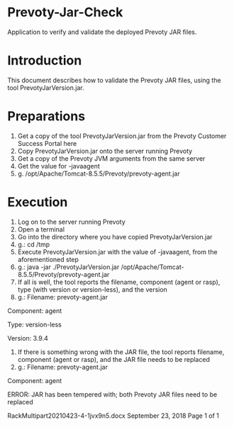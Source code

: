 # Prevoty-Jar-Check

Application to verify and validate the deployed Prevoty JAR files.

# Introduction

This document describes how to validate the Prevoty JAR files, using the tool PrevotyJarVersion.jar.

# Preparations

1. Get a copy of the tool PrevotyJarVersion.jar from the Prevoty Customer Success Portal here
2. Copy PrevotyJarVersion.jar onto the server running Prevoty
3. Get a copy of the Prevoty JVM arguments from the same server
4. Get the value for -javaagent
  1. g. /opt/Apache/Tomcat-8.5.5/Prevoty/prevoty-agent.jar

# Execution

1. Log on to the server running Prevoty
2. Open a terminal
3. Go into the directory where you have copied PrevotyJarVersion.jar
  1. g.:
cd /tmp
4. Execute PrevotyJarVersion.jar with the value of -javaagent, from the aforementioned step
  1. g.:
java -jar ./PrevotyJarVersion.jar /opt/Apache/Tomcat-8.5.5/Prevoty/prevoty-agent.jar
5. If all is well, the tool reports the filename, component (agent or rasp), type (with version or version-less), and the version
  1. g.:
Filename: prevoty-agent.jar

Component: agent

Type: version-less

Version: 3.9.4

1. If there is something wrong with the JAR file, the tool reports filename, component (agent or rasp), and the JAR file needs to be replaced
  1. g.:
Filename: prevoty-agent.jar

Component: agent

ERROR: JAR has been tempered with; both Prevoty JAR files need to be replaced

RackMultipart20210423-4-1jvx9n5.docx September 23, 2018 Page 1 of 1
